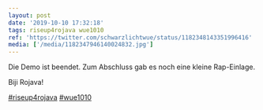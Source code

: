```yaml
---
layout: post
date: '2019-10-10 17:32:18'
tags: riseup4rojava wue1010
ref: 'https://twitter.com/schwarzlichtwue/status/1182348143351996416'
media: ['/media/1182347946140024832.jpg']
---
```

Die Demo ist beendet. Zum Abschluss gab es noch eine kleine Rap-Einlage.



Biji Rojava!



[#riseup4rojava](/t/riseup4rojava) [#wue1010](/t/wue1010) 